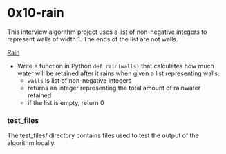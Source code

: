 # 0x10-rain
This interview algorithm project uses a list of non-negative integers to represent walls of width 1. The ends of the list are not walls.

[Rain](/0x10-rain/0-rain.py)
* Write a function in Python `def rain(walls)` that calculates how much water will be retained after it rains when given a list representing walls:
  * `walls` is list of non-negative integers
  * returns an integer representing the total amount of rainwater retained
  * if the list is empty, return 0

### test_files
The test_files/ directory contains files used to test the output of the algorithm locally.